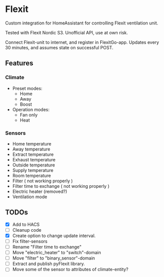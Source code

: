 # Flexit

Custom integration for HomeAssistant for controlling Flexit ventilation unit.

Tested with Flexit Nordic S3.
Unofficial API, use at own risk.

Connect Flexit-unit to internet, and register in FlexitGo-app.
Updates every 30 minutes, and assumes state on successful POST.

## Features
### Climate
- Preset modes:     
  - Home
  - Away
  - Boost
- Operation modes:  
  - Fan only
  - Heat

### Sensors
- Home temperature
- Away temperature
- Extract temperature
- Exhaust temperature
- Outside temperature
- Supply temperature
- Room temperature
- Filter ( not working properly )
- Filter time to exchange ( not working properly )
- Electric heater (removed?)
- Ventilation mode

## TODOs
- [x] Add to HACS
- [ ] Cleanup code
- [x] Create option to change update interval.
- [ ] Fix filter-sensors
- [ ] Rename "Filter time to exchange"
- [ ] Move "electric_heater" to "switch"-domain
- [ ] Move "filter" to "binary_sensor"-domain
- [ ] Extract and publish pyFlexit library.
- [ ] Move some of the sensor to attributes of climate-entity?
